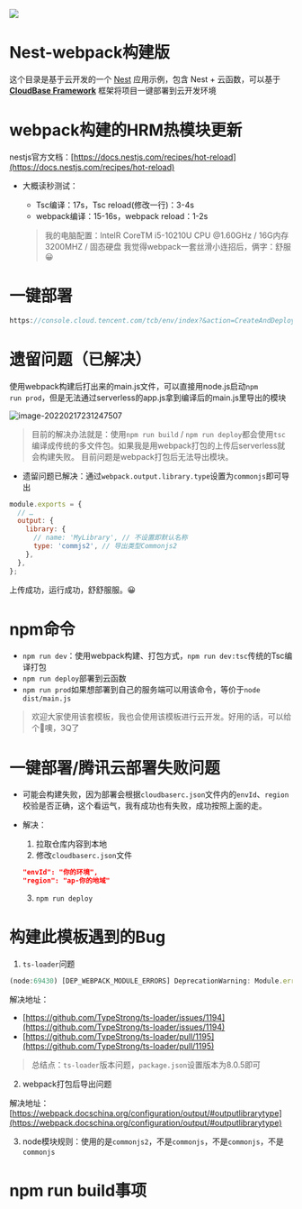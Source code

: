 <a href="https://github.com/TencentCloudBase/cloudbase-templates"><img src="https://main.qcloudimg.com/raw/79fdd61df8b2154ccaa479301fcc57a6.png"></a>

# Nest-webpack构建版

这个目录是基于云开发的一个 [Nest](https://nestjs.com/) 应用示例，包含 Nest + 云函数，可以基于 **[CloudBase Framework](https://github.com/TencentCloudBase/cloudbase-framework)** 框架将项目一键部署到云开发环境





# webpack构建的HRM热模块更新

nestjs官方文档：[https://docs.nestjs.com/recipes/hot-reload](https://docs.nestjs.com/recipes/hot-reload)

+ 大概读秒测试：

  + Tsc编译：17s，Tsc reload(修改一行)：3-4s
  + webpack编译：15-16s，webpack reload：1-2s

  > 我的电脑配置：lntelR CoreTM i5-10210U CPU @1.60GHz / 16G内存 3200MHZ / 固态硬盘
  > 我觉得webpack一套丝滑小连招后，俩字：舒服😀





# 一键部署

```js
https://console.cloud.tencent.com/tcb/env/index?&action=CreateAndDeployCloudBaseProject&appUrl=https://gitee.com/JYbill/cloudbase-nest-template-windows&branch=webpack-version&appName=nest-webpack
```





# 遗留问题（已解决）

使用webpack构建后打出来的main.js文件，可以直接用node.js启动`npm run prod`，但是无法通过serverless的app.js拿到编译后的main.js里导出的模块

![image-20220217231247507](https://gitee.com/JYbill/typroa_pic/raw/master/%E5%8D%9A%E5%AE%A2/image-20220217231247507.png)

> 目前的解决办法就是：使用`npm run build` / `npm run deploy`都会使用`tsc`编译成传统的多文件包。如果我是用webpack打包的上传后serverless就会构建失败。
> 目前问题是webpack打包后无法导出模块。



+ 遗留问题已解决：通过`webpack.output.library.type`设置为`commonjs`即可导出

```js
module.exports = {
  // …
  output: {
    library: {
      // name: 'MyLibrary', // 不设置即默认名称
      type: 'commjs2', // 导出类型Commonjs2
    },
  },
};
```

上传成功，运行成功，舒舒服服。😀





# npm命令

+ `npm run dev`：使用webpack构建、打包方式，`npm run dev:tsc`传统的Tsc编译打包
+ `npm run deploy`部署到云函数
+ `npm run prod`如果想部署到自己的服务端可以用该命令，等价于`node dist/main.js`

> 欢迎大家使用该套模板，我也会使用该模板进行云开发。好用的话，可以给个🌟噢，3Q了





# 一键部署/腾讯云部署失败问题

+ 可能会构建失败，因为部署会根据`cloudbaserc.json`文件内的`envId`、`region`校验是否正确，这个看运气，我有成功也有失败，成功按照上面的走。

+ 解决：

  1. 拉取仓库内容到本地
  2. 修改`cloudbaserc.json`文件

  ```json
  "envId": "你的环境",
  "region": "ap-你的地域"
  ```

  3. `npm run deploy`





# 构建此模板遇到的Bug

1. `ts-loader`问题

```js
(node:69430) [DEP_WEBPACK_MODULE_ERRORS] DeprecationWarning: Module.errors was removed (use getErrors instead)
```

解决地址：

+ [https://github.com/TypeStrong/ts-loader/issues/1194](https://github.com/TypeStrong/ts-loader/issues/1194)
+ [https://github.com/TypeStrong/ts-loader/pull/1195](https://github.com/TypeStrong/ts-loader/pull/1195)

> 总结点：`ts-loader`版本问题，`package.json`设置版本为8.0.5即可

2. webpack打包后导出问题

解决地址：[https://webpack.docschina.org/configuration/output/#outputlibrarytype](https://webpack.docschina.org/configuration/output/#outputlibrarytype)

3. node模块规则：使用的是`commonjs2`，不是`commonjs`，不是`commonjs`，不是`commonjs`





# npm run build事项
